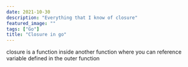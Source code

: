 ```yaml
---
date: 2021-10-30
description: "Everything that I know of closure"
featured_image: ""
tags: ["Go"]
title: "Closure in go"
---
```


closure is a function inside another function where you can reference variable defined in the outer function